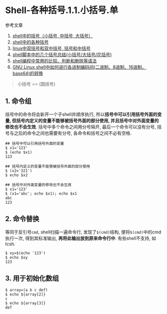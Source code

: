 # Shell-各种括号.1.1.小括号.单

参考文章

1. [shell中的括号（小括号, 中括号, 大括号）](http://blog.csdn.net/tttyd/article/details/11742241)
2. [shell中的各种括号](http://blog.csdn.net/weihongrao/article/details/17007575)
3. [linux中双括号和双中括号, 括号和中括号](http://blog.csdn.net/weihongrao/article/details/17006931)
4. [shell脚本中的几个括号总结(小括号/大括号/花括号)](http://blog.csdn.net/lee244868149/article/details/38422437)
5. [shell编程中常用的比较、判断和删除等语法](http://blog.csdn.net/lee244868149/article/details/38424267)
6. [GNU Linux shell中如何进行各进制编码间(二进制、8进制、16进制、base64)的转换](https://blog.csdn.net/yygydjkthh/article/details/50699913)

> 小括号 == (圆括号)

## 1. 命令组

括号中的命令将会新开一个子shell并顺序执行, 所以**括号中可以引用括号外面的变量, 但括号内定义的变量不能够被括号外面的部分使用, 并且括号中对外面变量的修改也不会生效**. 括号中多个命令之间用分号隔开, 最后一个命令可以没有分号, 括号与之后的命令之间也需要有分号, 各命令和括号之间不必有空格. 

```console
## 括号中可以引用括号外面的变量
$ x1='123'
$ (echo $x1)
123

## 括号内定义的变量不能够被括号外面的部分使用
$ (x2='321')
$ echo $x2

## 括号中对外面变量的修改也不会生效
$ x1='123'
$ (x1='abc'; echo $x1); echo $x1
abc
123
```

## 2. 命令替换

等同于反引号`cmd`, shell扫描一遍命令行, 发现了`$(cmd)`结构, 便将`$(cmd)`中的cmd执行一次, 得到其标准输出, **再将此输出放到原来命令行中**. 有些shell不支持, 如tcsh. 

```console
$ xy=$(echo '123')
$ echo $xy
123
```

## 3. 用于初始化数组

```console
$ array=(a b c def)
$ echo ${array[2]}
c
$ echo ${array[3]}
def
```
